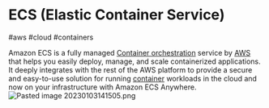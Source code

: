 # ECS (Elastic Container Service)
#aws #cloud #containers 

Amazon ECS is a fully managed [Container orchestration](Container%20orchestration) service by [AWS](-=%20AWS%20=-/AWS.md) that helps you easily deploy, manage, and scale containerized applications. It deeply integrates with the rest of the AWS platform to provide a secure and easy-to-use solution for running [container](container) workloads in the cloud and now on your infrastructure with Amazon ECS Anywhere.
![Pasted image 20230103141505.png](Pasted%20image%2020230103141505.png)